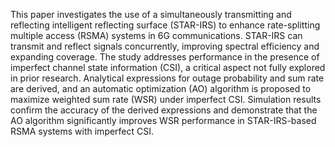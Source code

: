 
This paper investigates the use of a simultaneously transmitting and reflecting intelligent reflecting surface (STAR-IRS) to enhance rate-splitting multiple access (RSMA) systems in 6G communications. STAR-IRS can transmit and reflect signals concurrently, improving spectral efficiency and expanding coverage. The study addresses performance in the presence of imperfect channel state information (CSI), a critical aspect not fully explored in prior research. Analytical expressions for outage probability and sum rate are derived, and an automatic optimization (AO) algorithm is proposed to maximize weighted sum rate (WSR) under imperfect CSI. Simulation results confirm the accuracy of the derived expressions and demonstrate that the AO algorithm significantly improves WSR performance in STAR-IRS-based RSMA systems with imperfect CSI.
